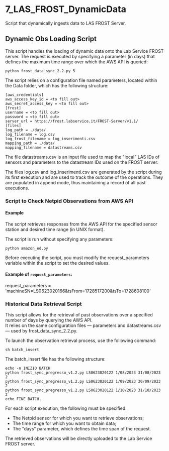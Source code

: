 # 7_LAS_FROST_DynamicData
Script that dynamically ingests data to LAS FROST Server. 

## Dynamic Obs Loading Script

This script handles the loading of dynamic data onto the Lab Service FROST server.
The request is executed by specifying a parameter (in days) that defines the maximum time range over which the AWS API is queried:

```python frost_data_sync_2.2.py 5```

The script relies on a configuration file named parameters, located within the Data folder, which has the following structure:
```
[aws_credentials]
aws_access_key_id = <to fill out>
aws_secret_access_key = <to fill out>
[frost]
username = <to fill out>
password = <to fill out>
server_url = https://frost.labservice.it/FROST-Server/v1.1/
[files]
log_path = ./data/
log_filename = log.csv
log_frost_filename = log_inserimenti.csv
mapping_path = ./data/
mapping_filename = datastreams.csv
```
The file datastreams.csv is an input file used to map the "local" LAS IDs of sensors and parameters to the datastream IDs used on the FROST server.

The files log.csv and log_inserimenti.csv are generated by the script during its first execution and are used to track the outcome of the operations.
They are populated in append mode, thus maintaining a record of all past executions.


### Script to Check Netpid Observations from AWS API

#### Example

The script retrieves responses from the AWS API for the specified sensor station and desired time range (in UNIX format).

The script is run without specifying any parameters:

```python amazon_ed.py```

Before executing the script, you must modify the request_parameters variable within the script to set the desired values.

#### Example of `request_parameters`:

request_parameters = 'machineSN=LS0623020166&tsFrom=1728517200&tsTo=1728608100'

### Historical Data Retrieval Script

This script allows for the retrieval of past observations over a specified number of days by querying the AWS API.  
It relies on the same configuration files — parameters and datastreams.csv — used by frost_data_sync_2.2.py.

To launch the observation retrieval process, use the following command:

```sh batch_insert ```

The batch_insert file has the following structure:

```
echo -n INIZIO BATCH
python frost_sync_pregresso_v1.2.py LS0623020122 1/08/2023 31/08/2023 2
python frost_sync_pregresso_v1.2.py LS0623020122 1/09/2023 30/09/2023 2
python frost_sync_pregresso_v1.2.py LS0623020122 1/10/2023 31/10/2023 2
echo FINE BATCH.
```
For each script execution, the following must be specified:

- The Netpid sensor for which you want to retrieve observations;
- The time range for which you want to obtain data;
- The "days" parameter, which defines the time span of the request.

The retrieved observations will be directly uploaded to the Lab Service FROST server.
